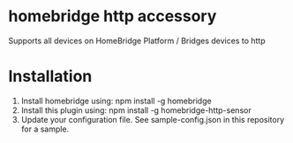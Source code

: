 # homebridge http accessory

Supports all devices on HomeBridge Platform / Bridges devices to http

# Installation

1. Install homebridge using: npm install -g homebridge
2. Install this plugin using: npm install -g homebridge-http-sensor
3. Update your configuration file. See sample-config.json in this repository for a sample.
